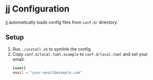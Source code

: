 # jj Configuration

jj automatically loads config files from `conf.d/` directory.

## Setup

1. Run `./install.sh` to symlink the config
2. Copy `conf.d/local.toml.example` to `conf.d/local.toml` and set your email:
   ```toml
   [user]
   email = "your-email@example.com"
   ```

